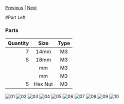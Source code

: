 [Previous](00_First.md) | [Next](02_Part_Right.md)

#Part Left

### Parts
|Quantity|Size|Type|
|---:|:---:|:---:|
|7|14mm|M3|
|5|18mm|M3|
||mm|M3|
||mm|M3|
|5|Hex Nut|M3|


![01](img/Part_Left/01.jpg)
![02](img/Part_Left/02.jpg)
![03](img/Part_Left/03.jpg)
![04](img/Part_Left/04.jpg)
![05](img/Part_Left/05.jpg)
![06](img/Part_Left/06.jpg)
![07](img/Part_Left/07.jpg)
![08](img/Part_Left/08.jpg)
![09](img/Part_Left/09.jpg)
![10](img/Part_Left/10.jpg)